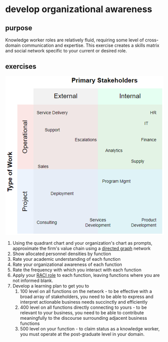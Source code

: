 # develop organizational awareness
## purpose
Knowledge worker roles are relatively fluid, requiring some level of cross-domain communication and expertise.  This exercise creates a skills matrix and social network specific to your current or desired role.

## exercises
![functional quadrant chart](image-1.png)
1. Using the quadrant chart and your organization's chart as prompts, approximate the firm's value chain using a [directed graph](https://en.wikipedia.org/wiki/Directed_graph) network
2. Show allocated personnel densities by function
3. Rate your academic understanding of each function
4. Rate your organizational awareness of each function
5. Rate the frequency with which you interact with each function
6. Apply your [RACI role](https://en.wikipedia.org/wiki/Responsibility_assignment_matrix) to each function, leaving functions where you are not informed blank.
7. Develop a learning plan to get you to 
   1. 100 level on all functions on the network - to be effective with a broad array of stakeholders, you need to be able to express and interpret actionable business needs succinctly and efficiently
   2. 400 level on all functions directly connecting to yours - to be relevant to your business, you need to be able to contribute meaningfully to the discourse surrounding adjacent business functions
   3. 500 level on your function - to claim status as a knowledge worker, you must operate at the post-graduate level in your domain.